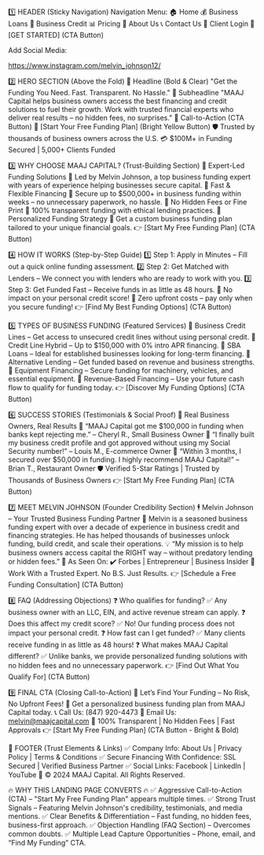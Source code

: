 1️⃣ HEADER (Sticky Navigation)
Navigation Menu:
🏠 Home
💰 Business Loans
🏦 Business Credit
📊 Pricing
👥 About Us
📞 Contact Us
🔑 Client Login
🚀 [GET STARTED] (CTA Button)


Add Social Media:

https://www.instagram.com/melvin_johnson12/


2️⃣ HERO SECTION (Above the Fold)
📢 Headline (Bold & Clear)
 "Get the Funding You Need. Fast. Transparent. No Hassle."
📌 Subheadline
 "MAAJ Capital helps business owners access the best financing and credit solutions to fuel their growth. Work with trusted financial experts who deliver real results – no hidden fees, no surprises."
🎯 Call-to-Action (CTA Button)
 🚀 [Start Your Free Funding Plan] (Bright Yellow Button)
🛡️ Trusted by thousands of business owners across the U.S.
 💳 $100M+ in Funding Secured | 5,000+ Clients Funded

3️⃣ WHY CHOOSE MAAJ CAPITAL? (Trust-Building Section)
🔹 Expert-Led Funding Solutions
 📌 Led by Melvin Johnson, a top business funding expert with years of experience helping businesses secure capital.
🔹 Fast & Flexible Financing
 📌 Secure up to $500,000+ in business funding within weeks – no unnecessary paperwork, no hassle.
🔹 No Hidden Fees or Fine Print
 📌 100% transparent funding with ethical lending practices.
🔹 Personalized Funding Strategy
 📌 Get a custom business funding plan tailored to your unique financial goals.
👉 [Start My Free Funding Plan] (CTA Button)

4️⃣ HOW IT WORKS (Step-by-Step Guide)
1️⃣ Step 1: Apply in Minutes – Fill out a quick online funding assessment.
 2️⃣ Step 2: Get Matched with Lenders – We connect you with lenders who are ready to work with you.
 3️⃣ Step 3: Get Funded Fast – Receive funds in as little as 48 hours.
🔹 No impact on your personal credit score!
 🔹 Zero upfront costs – pay only when you secure funding!
👉 [Find My Best Funding Options] (CTA Button)

5️⃣ TYPES OF BUSINESS FUNDING (Featured Services)
🔹 Business Credit Lines – Get access to unsecured credit lines without using personal credit.
 🔹 Credit Line Hybrid – Up to $150,000 with 0% intro APR financing.
 🔹 SBA Loans – Ideal for established businesses looking for long-term financing.
 🔹 Alternative Lending – Get funded based on revenue and business strengths.
 🔹 Equipment Financing – Secure funding for machinery, vehicles, and essential equipment.
 🔹 Revenue-Based Financing – Use your future cash flow to qualify for funding today.
👉 [Discover My Funding Options] (CTA Button)

6️⃣ SUCCESS STORIES (Testimonials & Social Proof)
💬 Real Business Owners, Real Results
📌 “MAAJ Capital got me $100,000 in funding when banks kept rejecting me.” – Cheryl R., Small Business Owner
📌 “I finally built my business credit profile and got approved without using my Social Security number!” – Louis M., E-commerce Owner
📌 “Within 3 months, I secured over $50,000 in funding. I highly recommend MAAJ Capital!” – Brian T., Restaurant Owner
🛡️ Verified 5-Star Ratings | Trusted by Thousands of Business Owners
👉 [Start My Free Funding Plan] (CTA Button)

7️⃣ MEET MELVIN JOHNSON (Founder Credibility Section)
🕴️ Melvin Johnson – Your Trusted Business Funding Partner
 📌 Melvin is a seasoned business funding expert with over a decade of experience in business credit and financing strategies. He has helped thousands of businesses unlock funding, build credit, and scale their operations.
💡 “My mission is to help business owners access capital the RIGHT way – without predatory lending or hidden fees.”
📌 As Seen On:
 ✔️ Forbes | Entrepreneur | Business Insider
📌 Work With a Trusted Expert. No B.S. Just Results.
👉 [Schedule a Free Funding Consultation] (CTA Button)

8️⃣ FAQ (Addressing Objections)
❓ Who qualifies for funding?
 ✅ Any business owner with an LLC, EIN, and active revenue stream can apply.
❓ Does this affect my credit score?
 ✅ No! Our funding process does not impact your personal credit.
❓ How fast can I get funded?
 ✅ Many clients receive funding in as little as 48 hours!
❓ What makes MAAJ Capital different?
 ✅ Unlike banks, we provide personalized funding solutions with no hidden fees and no unnecessary paperwork.
👉 [Find Out What You Qualify For] (CTA Button)

9️⃣ FINAL CTA (Closing Call-to-Action)
🚀 Let’s Find Your Funding – No Risk, No Upfront Fees!
 📌 Get a personalized business funding plan from MAAJ Capital today.
📞 Call Us: (847) 920-4473
 📧 Email Us: melvin@maajcapital.com
🔹 100% Transparent | No Hidden Fees | Fast Approvals
👉 [Start My Free Funding Plan] (CTA Button - Bright & Bold)

🔹 FOOTER (Trust Elements & Links)
✅ Company Info: About Us | Privacy Policy | Terms & Conditions
 ✅ Secure Financing With Confidence: SSL Secured | Verified Business Partner
 ✅ Social Links: Facebook | LinkedIn | YouTube
📍 © 2024 MAAJ Capital. All Rights Reserved.

🔥 WHY THIS LANDING PAGE CONVERTS 🔥
✅ Aggressive Call-to-Action (CTA) – "Start My Free Funding Plan" appears multiple times.
 ✅ Strong Trust Signals – Featuring Melvin Johnson's credibility, testimonials, and media mentions.
 ✅ Clear Benefits & Differentiation – Fast funding, no hidden fees, business-first approach.
 ✅ Objection Handling (FAQ Section) – Overcomes common doubts.
 ✅ Multiple Lead Capture Opportunities – Phone, email, and “Find My Funding” CTA.

